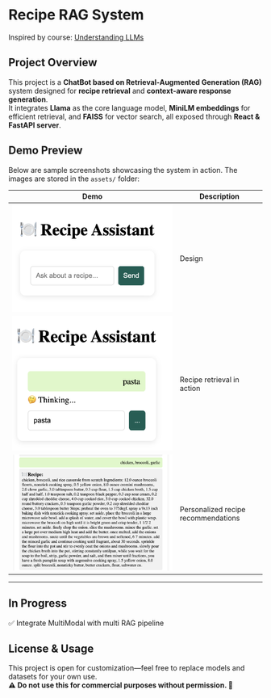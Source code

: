 
# Recipe RAG System  

Inspired by course: [Understanding LLMs](https://cogsciprag.github.io/Understanding-LLMs-course/intro.html)  

## Project Overview  

This project is a **ChatBot based on Retrieval-Augmented Generation (RAG)** system designed for **recipe retrieval** and **context-aware response generation**.  
It integrates **Llama** as the core language model, **MiniLM embeddings** for efficient retrieval, and **FAISS** for vector search, all exposed through **React & FastAPI server**.  


## Demo Preview  
Below are sample screenshots showcasing the system in action. The images are stored in the `assets/` folder:  

| **Demo**                  | **Description**                          |
|---------------------------|------------------------------------------|
| ![Demo 1](https://github.com/whitney-house/RAG_system/blob/main/frontend/src/assets/demo1.png) | Design          |
| ![Demo 2](https://github.com/whitney-house/RAG_system/blob/main/frontend/src/assets/demo2.png) | Recipe retrieval in action               |
| ![Demo 3](https://github.com/whitney-house/RAG_system/blob/main/frontend/src/assets/demo3.png) | Personalized recipe recommendations   |

---


## In Progress
✅ Integrate MultiModal with multi RAG pipeline


## License & Usage
This project is open for customization—feel free to replace models and datasets for your own use.  
**⚠️ Do not use this for commercial purposes without permission. 🚀**

